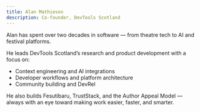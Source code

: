```yaml
---
title: Alan Mathieson
description: Co-founder, DevTools Scotland
---
```


Alan has spent over two decades in software — from theatre tech to AI and festival platforms.

He leads DevTools Scotland’s research and product development with a focus on:

- Context engineering and AI integrations
- Developer workflows and platform architecture
- Community building and DevRel

He also builds Fesutibaru, TrustStack, and the Author Appeal Model — always with an eye toward making work easier, faster, and smarter.
